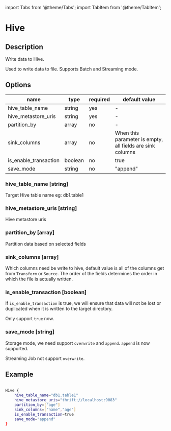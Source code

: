 import Tabs from '@theme/Tabs';
import TabItem from '@theme/TabItem';

# Hive

## Description

Write data to Hive.

Used to write data to file. Supports Batch and Streaming mode.

## Options

| name                              | type   | required | default value                                                 |
| --------------------------------- | ------ | -------- | ------------------------------------------------------------- |
| hive_table_name                   | string | yes      | -                                                             |
| hive_metastore_uris               | string | yes      | -                                                             |
| partition_by                      | array  | no       | -                                                             |
| sink_columns                      | array  | no       | When this parameter is empty, all fields are sink columns     |
| is_enable_transaction             | boolean| no       | true                                                          |
| save_mode                         | string | no       | "append"                                                      |

### hive_table_name [string]

Target Hive table name eg: db1.table1

### hive_metastore_uris [string]

Hive metastore uris

### partition_by [array]

Partition data based on selected fields

### sink_columns [array]

Which columns need be write to hive, default value is all of the columns get from `Transform` or `Source`.
The order of the fields determines the order in which the file is actually written.

### is_enable_transaction [boolean]

If `is_enable_transaction` is true, we will ensure that data will not be lost or duplicated when it is written to the target directory.

Only support `true` now.

### save_mode [string]

Storage mode, we need support `overwrite` and `append`. `append` is now supported.

Streaming Job not support `overwrite`.

## Example

```bash

Hive {
    hive_table_name="db1.table1"
    hive_metastore_uris="thrift://localhost:9083"
    partition_by=["age"]
    sink_columns=["name","age"]
    is_enable_transaction=true
    save_mode="append"
}

```
